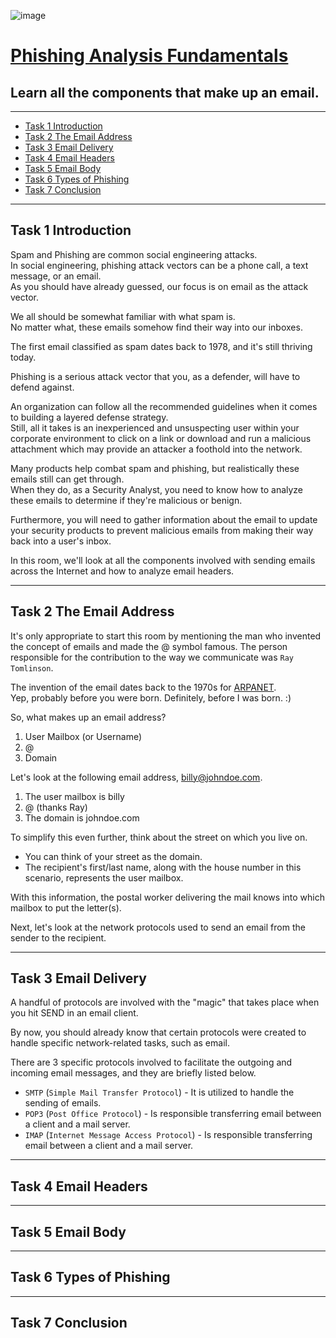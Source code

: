 ![image](https://user-images.githubusercontent.com/51442719/200470757-30173478-b9d7-4f16-bb82-3287f2658603.png)

# [Phishing Analysis Fundamentals](https://tryhackme.com/room/phishingemails1tryoe)

## Learn all the components that make up an email.

---

- [Task 1  Introduction](#task-1--introduction)
- [Task 2  The Email Address](#task-2--the-email-address)
- [Task 3  Email Delivery](#task-3--email-delivery)
- [Task 4  Email Headers](#task-4--email-headers)
- [Task 5  Email Body](#task-5--email-body)
- [Task 6  Types of Phishing](#task-6--types-of-phishing)
- [Task 7  Conclusion](#task-7--conclusion)

---

## Task 1  Introduction


Spam and Phishing are common social engineering attacks.  
In social engineering, phishing attack vectors can be a phone call, a text message, or an email.  
As you should have already guessed, our focus is on email as the attack vector.  

We all should be somewhat familiar with what spam is.  
No matter what, these emails somehow find their way into our inboxes. 

The first email classified as spam dates back to 1978, and it's still thriving today. 

Phishing is a serious attack vector that you, as a defender, will have to defend against.

An organization can follow all the recommended guidelines when it comes to building a layered defense strategy.  
Still, all it takes is an inexperienced and unsuspecting user within your corporate environment to click on a link or download and run a malicious attachment which may provide an attacker a foothold into the network. 

Many products help combat spam and phishing, but realistically these emails still can get through.  
When they do, as a Security Analyst, you need to know how to analyze these emails to determine if they're malicious or benign.

Furthermore, you will need to gather information about the email to update your security products to prevent malicious emails from making their way back into a user's inbox. 

In this room, we'll look at all the components involved with sending emails across the Internet and how to analyze email headers. 


---

## Task 2  The Email Address

It's only appropriate to start this room by mentioning the man who invented the concept of emails and made the @ symbol famous. The person responsible for the contribution to the way we communicate was `Ray Tomlinson`. 

The invention of the email dates back to the 1970s for [ARPANET](https://www.britannica.com/topic/ARPANET).  
Yep, probably before you were born. Definitely, before I was born. :) 

So, what makes up an email address?
1. User Mailbox (or Username)
2. @
3. Domain

Let's look at the following email address, billy@johndoe.com.

1. The user mailbox is billy
2. @ (thanks Ray)
3. The domain is johndoe.com

To simplify this even further, think about the street on which you live on.

- You can think of your street as the domain. 
- The recipient's first/last name, along with the house number in this scenario, represents the user mailbox. 

With this information, the postal worker delivering the mail knows into which mailbox to put the letter(s). 

Next, let's look at the network protocols used to send an email from the sender to the recipient.



---

## Task 3  Email Delivery

A handful of protocols are involved with the "magic" that takes place when you hit SEND in an email client. 

By now, you should already know that certain protocols were created to handle specific network-related tasks, such as email. 

There are 3 specific protocols involved to facilitate the outgoing and incoming email messages, and they are briefly listed below.

- `SMTP` (`Simple Mail Transfer Protocol`) - It is utilized to handle the sending of emails. 
- `POP3` (`Post Office Protocol`) - Is responsible transferring email between a client and a mail server. 
- `IMAP` (`Internet Message Access Protocol`) - Is responsible transferring email between a client and a mail server. 


---

## Task 4  Email Headers

---

## Task 5  Email Body

---

## Task 6  Types of Phishing

---

## Task 7  Conclusion

